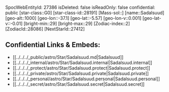 ﻿---
location: [-5.57,37.1,1000]
type: Star
tags:
- astro/Star

---
SpocWebEntityId: 27386
isDeleted: false
isReadOnly: false
confidential: public
[star-class::G0]
[star-class-id::28191]
[Mass-sol::]
[name::Sadalsuud]
[geo-alt::1000]
[geo-lon::-37.1]
[geo-lat::-5.57]
[geo-lon-v::0.001]
[geo-lat-v::-0.01]
[bright-min::29]
[bright-max::29]
[Zodiac-index::2]
[ZodiacId::28086]
[NextStarId::27412]



## Confidential Links & Embeds: 
- [[../../../_public/astro/Star/Sadalsuud.md|Sadalsuud]] 
- [[../../../_internal/astro/Star/Sadalsuud.internal|Sadalsuud.internal]] 
- [[../../../_protect/astro/Star/Sadalsuud.protect|Sadalsuud.protect]] 
- [[../../../_private/astro/Star/Sadalsuud.private|Sadalsuud.private]] 
- [[../../../_personal/astro/Star/Sadalsuud.personal|Sadalsuud.personal]] 
- [[../../../_secret/astro/Star/Sadalsuud.secret|Sadalsuud.secret]] 
